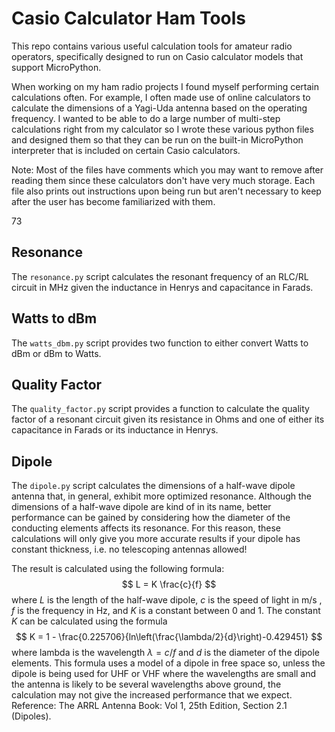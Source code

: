 # Casio Calculator Ham Tools

This repo contains various useful calculation tools for amateur radio operators, specifically designed to run on Casio calculator models that support MicroPython.

When working on my ham radio projects I found myself performing certain calculations often. For example, I often made use of online calculators to calculate the dimensions of a Yagi-Uda antenna based on the operating frequency. I wanted to be able to do a large number of multi-step calculations right from my calculator so I wrote these various python files and designed them so that they can be run on the built-in MicroPython interpreter that is included on certain Casio calculators. 

Note: Most of the files have comments which you may want to remove after reading them since these calculators don't have very much storage. Each file also prints out instructions upon being run but aren't necessary to keep after the user has become familiarized with them.

73

## Resonance
The `resonance.py` script calculates the resonant frequency of an RLC/RL circuit in MHz given the inductance in Henrys and capacitance in Farads.

## Watts to dBm
The `watts_dbm.py` script provides two function to either convert Watts to dBm or dBm to Watts.

## Quality Factor
The `quality_factor.py` script provides a function to calculate the quality factor of a resonant circuit given its resistance in Ohms and one of either its capacitance in Farads or its inductance in Henrys.

## Dipole
The `dipole.py` script calculates the dimensions of a half-wave dipole antenna that, in general, exhibit more optimized resonance. Although the dimensions of a half-wave dipole are kind of in its name, better performance can be gained by considering how the diameter of the conducting elements affects its resonance. For this reason, these calculations will only give you more accurate results if your dipole has constant thickness, i.e. no telescoping antennas allowed!

The result is calculated using the following formula:
$$
L = K \frac{c}{f}
$$
where $L$ is the length of the half-wave dipole, $c$ is the speed of light in m/s , $f$ is the frequency in Hz, and $K$ is a constant between 0 and 1. The constant $K$ can be calculated using the formula
$$
K = 1 - \frac{0.225706}{ln\left(\frac{\lambda/2}{d}\right)-0.429451}
$$
where lambda is the wavelength $\lambda = c/f$ and $d$ is the diameter of the dipole elements. This formula uses a model of a dipole in free space so, unless the dipole is being used for UHF or VHF where the wavelengths are small and the antenna is likely to be several wavelengths above ground, the calculation may not give the increased performance that we expect.
Reference: The ARRL Antenna Book: Vol 1, 25th Edition, Section 2.1 (Dipoles).
